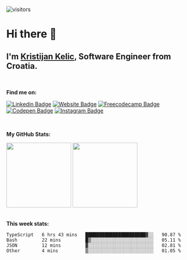 ![visitors](https://visitor-badge.glitch.me/badge?page_id=KristijanKelic)

# Hi there 👋

## I'm <a href="https://kristijankelic.vercel.app" target="_blank">Kristijan Kelic</a>, Software Engineer from Croatia.

<br/>

**Find me on:**

[![Linkedin Badge](https://img.shields.io/badge/linkedin-%230077B5.svg?style=for-the-badge&logo=linkedin&logoColor=white)](https://linkedin.com/in/kristijankelic/)
[![Website Badge](https://img.shields.io/badge/website-3d89fc?style=for-the-badge&logo=google%20chrome&logoColor=white)](https://kristijankelic.vercel.app/)
[![Freecodecamp Badge](https://img.shields.io/badge/Freecodecamp-%23123.svg?&style=for-the-badge&logo=freecodecamp&logoColor=green)](https://www.freecodecamp.org/kristijankelic/)
[![Codepen Badge](https://img.shields.io/badge/Codepen-000000?style=for-the-badge&logo=codepen&logoColor=white)](https://codepen.io/KristijanKelic/)
[![Instagram Badge](https://img.shields.io/badge/Instagram-%23E4405F.svg?style=for-the-badge&logo=Instagram&logoColor=white)](https://www.instagram.com/kristijankelic/)

<br/>

**My GitHub Stats:**

<div>
  <img height="170em" src="https://github-readme-stats.vercel.app/api?username=KristijanKelic&show_icons=true&hide_border=true&count_private=true&include_all_commits=true&theme=dark" />
  <img height="170em" src="https://github-readme-stats.vercel.app/api/top-langs/?username=KristijanKelic&show_icons=true&hide_border=true&layout=compact&theme=dark"/>
</div>

<br/>

**This week stats:**

<!--START_SECTION:waka-->

```text
TypeScript   6 hrs 43 mins   ██████████████████████▓░░   90.87 %
Bash         22 mins         █▒░░░░░░░░░░░░░░░░░░░░░░░   05.11 %
JSON         12 mins         ▓░░░░░░░░░░░░░░░░░░░░░░░░   02.81 %
Other        4 mins          ▒░░░░░░░░░░░░░░░░░░░░░░░░   01.05 %
```

<!--END_SECTION:waka-->
